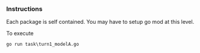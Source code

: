 ### Instructions

Each package is self contained. You may have to setup go mod at this level.

To execute
```
go run task\turn1_modelA.go
```
